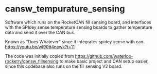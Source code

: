# cansw_tempurature_sensing
Software which runs on the RocketCAN fill sensing board, and interfaces with the SPIdey sense temperature sensing boards to gather temperature data and send it over the CAN bus.

Known as "Does Whatever" since it integrates spidey sense with can. https://youtu.be/wl90tt4newk?t=11

The code was initially copied from https://github.com/waterloo-rocketry/cansw_fillsensing to make basic project and CAN setup easier, since this codebase also runs on the fill sensing V2 board.
